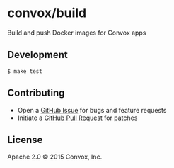 # convox/build

Build and push Docker images for Convox apps

## Development

    $ make test

## Contributing

* Open a [GitHub Issue](https://github.com/convox/build/issues/new) for bugs and feature requests
* Initiate a [GitHub Pull Request](https://help.github.com/articles/using-pull-requests/) for patches

## License

Apache 2.0 &copy; 2015 Convox, Inc.
